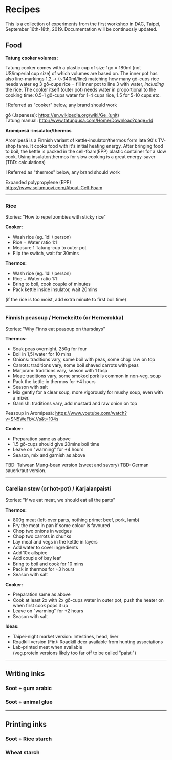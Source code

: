 # Recipes
This is a collection of experiments from the first workshop in DAC, Taipei, September 16th-18th, 2019. Documentation will be continuosly updated.

## Food

**Tatung cooker volumes:**

Tatung cooker comes with a plastic cup of size 1gō = 180ml (not US/imperial cup size) of which volumes are based on. The inner pot has also line-markings 1,2,-> (~340ml/line) matching how many gō-cups rice needs water eg 3 gō-cups rice = fill inner pot to line 3 with water, _including_ the rice. The cooker itself (outer pot) needs water in proportional to the cooking time: 0.5-1 gō-cups water for 1-4 cups rice, 1.5 for 5-10 cups etc.

! Referred as "cooker" below, any brand should work

gō (Japanese):
https://en.wikipedia.org/wiki/Ge_(unit)<br>
Tatung manual: http://www.tatungusa.com/Home/Download?page=14


**Aromipesä -insulator/thermos**

Aromipesä is a Finnish variant of kettle-insulator/thermos form late 90's TV-shop fame. It cooks food with it's initial heating energy. After bringing food to boil, the kettle is packed in the cell-foam(EPP) plastic container for a slow cook. Using insulator/thermos for slow cooking is a great energy-saver (TBD: calculations) 

! Referred as "thermos" below, any brand should work

Expanded polypropylene (EPP)<br>
https://www.solumuovi.com/About-Cell-Foam

***

### Rice

Stories: "How to repel zombies with sticky rice"

**Cooker:**

* Wash rice (eg. 1dl / person)
* Rice + Water ratio  1:1
* Measure 1 Tatung-cup  to outer pot
* Flip the switch, wait for 30mins 

**Thermos:**

* Wash rice (eg. 1dl / person)
* Rice + Water ratio  1:1
* Bring to boil, cook couple of minutes
* Pack kettle inside insulator, wait 20mins 

(if the rice is too moist, add extra minute to first boil time)
 
***

### Finnish peasoup / Hernekeitto (or Hernerokka)

Stories: "Why Finns eat peasoup on thursdays"

**Thermos:**

* Soak peas overnight, 250g for four
* Boil in 1,5l water for 10 mins
* Onions: traditions vary, some boil with peas, some chop raw on top
* Carrots: traditions vary, some boil shaved  carrots with peas
* Marjoram: traditions vary, season with 1 tbsp
* Meat: traditions vary, some smoked pork is common in non-veg. soup 
* Pack the kettle in thermos for +4 hours  
* Season with salt
* Mix gently for a clear soup, more vigorously for mushy soup, even with a mixer.
* Garnish: traditions vary, add mustard and raw onion on top

Peasoup in Aromipesä:
https://www.youtube.com/watch?v=SN5WeFbV_Vs&t=104s

**Cooker:** 

* Preparation same as above
* 1.5 gō-cups should give 20mins boil time
* Leave on "warming" for +4 hours
* Season, mix and garnish as above

TBD: Taiwean Mung-bean version (sweet and savory)
TBD: German sauerkraut version.

***

### Carelian stew (or hot-pot) / Karjalanpaisti

Stories: "If we eat meat, we should eat all the parts"

**Thermos:** 

* 800g meat (left-over parts, nothing prime: beef, pork, lamb)
* Fry the meat in pan if some colour is favoured
* Chop two onions in wedges
* Chop two carrots in chunks
* Lay meat and vegs in the kettle in layers
* Add water to cover ingredients
* Add 10x allspice
* Add couple of bay leaf
* Bring to boil and cook for 10 mins
* Pack in thermos for +3 hours
* Season with salt


**Cooker:**

* Preparation same as above
* Cook at least 2x with 2x gō-cups water in outer pot, push the heater on when first cook pops it up
* Leave on "warming" for +2 hours
* Season with salt


**Ideas:** 

* Taipei-night market version: Intestines, head, liver 
* Roadkill version (Fin): Roadkill deer available from hunting associations  
* Lab-printed meat when available <br>
(veg.protein versions likely too far off to be called "paisti")

***

## Writing inks

### Soot + gum arabic

### Soot + animal glue

***

## Printing inks

### Soot + Rice starch

### Wheat starch 

